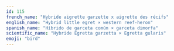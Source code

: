 ```yaml
---
id: 115
french_name: "Hybride aigrette garzette x aigrette des récifs"
english_name: "Hybrid little egret × western reef-heron"
spanish_name: "Híbrido de garceta común × garceta dimorfa"
scientific_name: "Hybride Egretta garzetta × Egretta gularis"
emoji: "bird"
---
```

